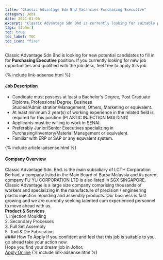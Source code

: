 ```yaml
---
title: "Classic Advantage Sdn Bhd Vacancies Purchasing Executive" 
category: Jobs 
date: 2021-01-06 
excerpt: "Classic Advantage Sdn Bhd is currently looking for suitable person to fill in the Purchasing Executive which positioned at Johor" 
tags: [Johor] 
toc: true 
toc_label: TOC 
toc_icon: "fire" 
--- 
```


<p>Classic Advantage Sdn Bhd is looking for new potential candidates to fill in for <b>Purchasing Executive</b> position. If you currently looking for new job opportunities and qualified with the job desc, feel free to apply this job.
</p>{% include link-adsense.html %} 
<div><div><h4>Job Description</h4></div><div><div><span><div><ul><li>Candidate must possess at least a Bachelor's Degree, Post Graduate Diploma, Professional Degree, Business Studies/Administration/Management, Others, Marketing or equivalent.</li><li>At least minimum 2 year(s) of working experience in the related field is required for this position.(PLASTIC INJECTION MOLDING)</li><li>Applicants must be willing to work in SENAI.</li><li>Preferably Junior/Senior Executives specializing in Purchasing/Inventory/Material Management or equivalent.</li><li>Familiar with ERP or SAP or any equvalent system.&#160;</li></ul></div></span></div></div></div> 
{% include article-adsense.html %} 
<div><div><h4>Company Overview</h4></div><div><div><span><div><div>
	Classic Advantage Sdn. Bhd. is the main subsidiary of LCTH Corporation Berhad, a company listed in the Main Board of Bursa Malaysia and its parent company FU YU CORPORATION LTD is also listed in SGX SINGAPORE. Classic Advantage is a large size company comprising thousands of workers and specializing in the manufacture of precision / engineering plastic injection moulding and assembly products. Our business is fast growing and we are currently seeking talented cum experienced personnel to move ahead with us.</div>
<div>
<strong>Product &amp; Services</strong></div>
<div>
	1. Injection Moulding</div>
<div>
	2. Secondary Processes</div>
<div>
	3. Full Set Assembly</div>
<div>
	5. Tool &amp; Die Fabrication</div></div></span></div></div></div> 
#### How To Apply 
If you confident and feel that this job is suitable to you, go ahead take your action now. <br/> 
Hope you find your dream job in Johor. <br/> 
<a href="https://www.jobstreet.com.my/en/job/purchasing-executive-4457267?jobId=jobstreet-my-job-4457267&sectionRank=10&token=0~c92fbe7d-b469-4625-b8aa-ec65abb77e55&fr=SRP%20View%20In%20New%20Ta" class="btn btn--info" target="_blank" rel="nofollow noopenner">Apply Online</a> 
{% include link-adsense.html %} 